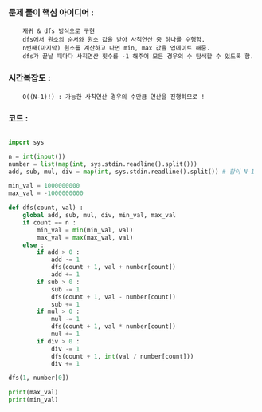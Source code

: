 ### 문제 풀이 핵심 아이디어 :
        재귀 & dfs 방식으로 구현
        dfs에서 원소의 순서와 원소 값을 받아 사칙연산 중 하나를 수행함.
        n번째(마지막) 원소를 계산하고 나면 min, max 값을 업데이트 해줌.
        dfs가 끝날 때마다 사칙연산 횟수를 -1 해주어 모든 경우의 수 탐색할 수 있도록 함.

### 시간복잡도 :    
        O((N-1)!) : 가능한 사칙연산 경우의 수만큼 연산을 진행하므로 ! 

### 코드 :
```python

import sys 

n = int(input())
number = list(map(int, sys.stdin.readline().split()))
add, sub, mul, div = map(int, sys.stdin.readline().split()) # 합이 N-1

min_val = 1000000000
max_val = -1000000000

def dfs(count, val) :
    global add, sub, mul, div, min_val, max_val
    if count == n :
        min_val = min(min_val, val)
        max_val = max(max_val, val)
    else :
        if add > 0 :
            add -= 1
            dfs(count + 1, val + number[count])
            add += 1
        if sub > 0 :
            sub -= 1
            dfs(count + 1, val - number[count])
            sub += 1
        if mul > 0 :
            mul -= 1
            dfs(count + 1, val * number[count])
            mul += 1
        if div > 0 :
            div -= 1
            dfs(count + 1, int(val / number[count]))
            div += 1

dfs(1, number[0])

print(max_val)
print(min_val)
```
